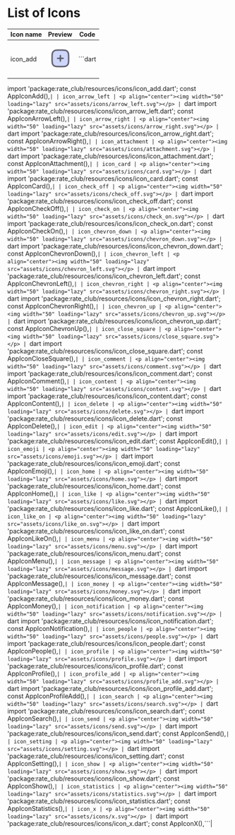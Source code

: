 # List of Icons

| Icon name  | Preview  | Code |
|---|---|---|
| icon_add | <p align="center"><img width="50" loading="lazy" src="assets/icons/add.svg"></p> | ```dart
import 'package:rate_club/resources/icons/icon_add.dart';
const AppIconAdd(),```|
| icon_arrow_left | <p align="center"><img width="50" loading="lazy" src="assets/icons/arrow_left.svg"></p> | ```dart
import 'package:rate_club/resources/icons/icon_arrow_left.dart';
const AppIconArrowLeft(),```|
| icon_arrow_right | <p align="center"><img width="50" loading="lazy" src="assets/icons/arrow_right.svg"></p> | ```dart
import 'package:rate_club/resources/icons/icon_arrow_right.dart';
const AppIconArrowRight(),```|
| icon_attachment | <p align="center"><img width="50" loading="lazy" src="assets/icons/attachment.svg"></p> | ```dart
import 'package:rate_club/resources/icons/icon_attachment.dart';
const AppIconAttachment(),```|
| icon_card | <p align="center"><img width="50" loading="lazy" src="assets/icons/card.svg"></p> | ```dart
import 'package:rate_club/resources/icons/icon_card.dart';
const AppIconCard(),```|
| icon_check_off | <p align="center"><img width="50" loading="lazy" src="assets/icons/check_off.svg"></p> | ```dart
import 'package:rate_club/resources/icons/icon_check_off.dart';
const AppIconCheckOff(),```|
| icon_check_on | <p align="center"><img width="50" loading="lazy" src="assets/icons/check_on.svg"></p> | ```dart
import 'package:rate_club/resources/icons/icon_check_on.dart';
const AppIconCheckOn(),```|
| icon_chevron_down | <p align="center"><img width="50" loading="lazy" src="assets/icons/chevron_down.svg"></p> | ```dart
import 'package:rate_club/resources/icons/icon_chevron_down.dart';
const AppIconChevronDown(),```|
| icon_chevron_left | <p align="center"><img width="50" loading="lazy" src="assets/icons/chevron_left.svg"></p> | ```dart
import 'package:rate_club/resources/icons/icon_chevron_left.dart';
const AppIconChevronLeft(),```|
| icon_chevron_right | <p align="center"><img width="50" loading="lazy" src="assets/icons/chevron_right.svg"></p> | ```dart
import 'package:rate_club/resources/icons/icon_chevron_right.dart';
const AppIconChevronRight(),```|
| icon_chevron_up | <p align="center"><img width="50" loading="lazy" src="assets/icons/chevron_up.svg"></p> | ```dart
import 'package:rate_club/resources/icons/icon_chevron_up.dart';
const AppIconChevronUp(),```|
| icon_close_square | <p align="center"><img width="50" loading="lazy" src="assets/icons/close_square.svg"></p> | ```dart
import 'package:rate_club/resources/icons/icon_close_square.dart';
const AppIconCloseSquare(),```|
| icon_comment | <p align="center"><img width="50" loading="lazy" src="assets/icons/comment.svg"></p> | ```dart
import 'package:rate_club/resources/icons/icon_comment.dart';
const AppIconComment(),```|
| icon_content | <p align="center"><img width="50" loading="lazy" src="assets/icons/content.svg"></p> | ```dart
import 'package:rate_club/resources/icons/icon_content.dart';
const AppIconContent(),```|
| icon_delete | <p align="center"><img width="50" loading="lazy" src="assets/icons/delete.svg"></p> | ```dart
import 'package:rate_club/resources/icons/icon_delete.dart';
const AppIconDelete(),```|
| icon_edit | <p align="center"><img width="50" loading="lazy" src="assets/icons/edit.svg"></p> | ```dart
import 'package:rate_club/resources/icons/icon_edit.dart';
const AppIconEdit(),```|
| icon_emoji | <p align="center"><img width="50" loading="lazy" src="assets/icons/emoji.svg"></p> | ```dart
import 'package:rate_club/resources/icons/icon_emoji.dart';
const AppIconEmoji(),```|
| icon_home | <p align="center"><img width="50" loading="lazy" src="assets/icons/home.svg"></p> | ```dart
import 'package:rate_club/resources/icons/icon_home.dart';
const AppIconHome(),```|
| icon_like | <p align="center"><img width="50" loading="lazy" src="assets/icons/like.svg"></p> | ```dart
import 'package:rate_club/resources/icons/icon_like.dart';
const AppIconLike(),```|
| icon_like_on | <p align="center"><img width="50" loading="lazy" src="assets/icons/like_on.svg"></p> | ```dart
import 'package:rate_club/resources/icons/icon_like_on.dart';
const AppIconLikeOn(),```|
| icon_menu | <p align="center"><img width="50" loading="lazy" src="assets/icons/menu.svg"></p> | ```dart
import 'package:rate_club/resources/icons/icon_menu.dart';
const AppIconMenu(),```|
| icon_message | <p align="center"><img width="50" loading="lazy" src="assets/icons/message.svg"></p> | ```dart
import 'package:rate_club/resources/icons/icon_message.dart';
const AppIconMessage(),```|
| icon_money | <p align="center"><img width="50" loading="lazy" src="assets/icons/money.svg"></p> | ```dart
import 'package:rate_club/resources/icons/icon_money.dart';
const AppIconMoney(),```|
| icon_notification | <p align="center"><img width="50" loading="lazy" src="assets/icons/notification.svg"></p> | ```dart
import 'package:rate_club/resources/icons/icon_notification.dart';
const AppIconNotification(),```|
| icon_people | <p align="center"><img width="50" loading="lazy" src="assets/icons/people.svg"></p> | ```dart
import 'package:rate_club/resources/icons/icon_people.dart';
const AppIconPeople(),```|
| icon_profile | <p align="center"><img width="50" loading="lazy" src="assets/icons/profile.svg"></p> | ```dart
import 'package:rate_club/resources/icons/icon_profile.dart';
const AppIconProfile(),```|
| icon_profile_add | <p align="center"><img width="50" loading="lazy" src="assets/icons/profile_add.svg"></p> | ```dart
import 'package:rate_club/resources/icons/icon_profile_add.dart';
const AppIconProfileAdd(),```|
| icon_search | <p align="center"><img width="50" loading="lazy" src="assets/icons/search.svg"></p> | ```dart
import 'package:rate_club/resources/icons/icon_search.dart';
const AppIconSearch(),```|
| icon_send | <p align="center"><img width="50" loading="lazy" src="assets/icons/send.svg"></p> | ```dart
import 'package:rate_club/resources/icons/icon_send.dart';
const AppIconSend(),```|
| icon_setting | <p align="center"><img width="50" loading="lazy" src="assets/icons/setting.svg"></p> | ```dart
import 'package:rate_club/resources/icons/icon_setting.dart';
const AppIconSetting(),```|
| icon_show | <p align="center"><img width="50" loading="lazy" src="assets/icons/show.svg"></p> | ```dart
import 'package:rate_club/resources/icons/icon_show.dart';
const AppIconShow(),```|
| icon_statistics | <p align="center"><img width="50" loading="lazy" src="assets/icons/statistics.svg"></p> | ```dart
import 'package:rate_club/resources/icons/icon_statistics.dart';
const AppIconStatistics(),```|
| icon_x | <p align="center"><img width="50" loading="lazy" src="assets/icons/x.svg"></p> | ```dart
import 'package:rate_club/resources/icons/icon_x.dart';
const AppIconX(),```|
